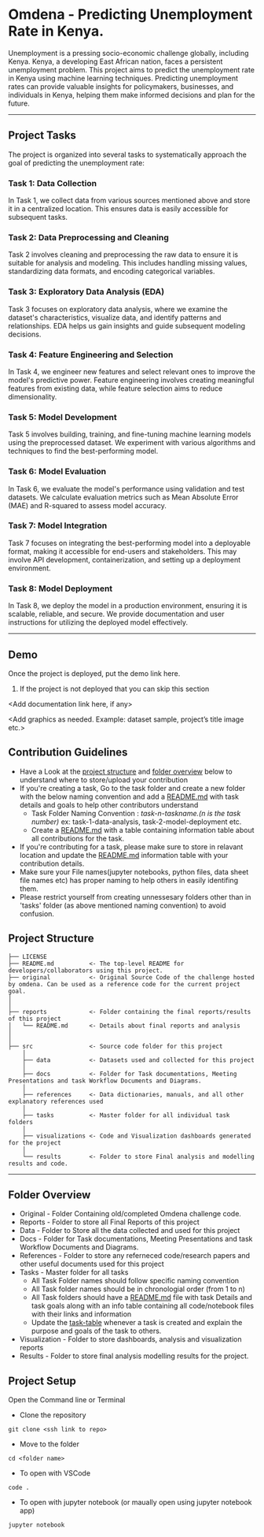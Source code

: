 #      Omdena - Predicting Unemployment Rate in Kenya.

Unemployment is a pressing socio-economic challenge globally, including Kenya. Kenya, a developing East African nation, faces a persistent unemployment problem. 
This project aims to predict the unemployment rate in Kenya using machine learning techniques. Predicting unemployment rates can provide valuable insights for policymakers, businesses, and individuals in Kenya, helping them make informed decisions and plan for the future.


-----


## Project Tasks
The project is organized into several tasks to systematically approach the goal of predicting the unemployment rate:

###  Task 1: Data Collection
In Task 1, we collect data from various sources mentioned above and store it in a centralized location. This ensures data is easily accessible for subsequent tasks.

###  Task 2: Data Preprocessing and Cleaning
Task 2 involves cleaning and preprocessing the raw data to ensure it is suitable for analysis and modeling. This includes handling missing values, standardizing data formats, and encoding categorical variables.

###  Task 3: Exploratory Data Analysis (EDA)
Task 3 focuses on exploratory data analysis, where we examine the dataset's characteristics, visualize data, and identify patterns and relationships. EDA helps us gain insights and guide subsequent modeling decisions.

###  Task 4: Feature Engineering and Selection
In Task 4, we engineer new features and select relevant ones to improve the model's predictive power. Feature engineering involves creating meaningful features from existing data, while feature selection aims to reduce dimensionality.

###  Task 5: Model Development
Task 5 involves building, training, and fine-tuning machine learning models using the preprocessed dataset. We experiment with various algorithms and techniques to find the best-performing model.

###  Task 6: Model Evaluation
In Task 6, we evaluate the model's performance using validation and test datasets. We calculate evaluation metrics such as Mean Absolute Error (MAE) and R-squared to assess model accuracy.

###  Task 7: Model Integration
Task 7 focuses on integrating the best-performing model into a deployable format, making it accessible for end-users and stakeholders. This may involve API development, containerization, and setting up a deployment environment.

###  Task 8: Model Deployment
In Task 8, we deploy the model in a production environment, ensuring it is scalable, reliable, and secure. We provide documentation and user instructions for utilizing the deployed model effectively.


-----


## Demo

Once the project is deployed, put the demo link here.

1. If the project is not deployed that you can skip this section

<Add documentation link here, if any>

<Add graphics as needed. Example: dataset sample, project’s title image etc.>

## Contribution Guidelines

- Have a Look at the [project structure](https://www.notion.so/Omdena-Project-Name-cd33d5b0bd5a4f7ba45c046478daa3f9?pvs=21) and [folder overview](https://www.notion.so/Omdena-Project-Name-cd33d5b0bd5a4f7ba45c046478daa3f9?pvs=21) below to understand where to store/upload your contribution
- If you're creating a task, Go to the task folder and create a new folder with the below naming convention and add a [README.md](http://readme.md/) with task details and goals to help other contributors understand
    - Task Folder Naming Convention : *task-n-taskname.(n is the task number)* ex: task-1-data-analysis, task-2-model-deployment etc.
    - Create a [README.md](http://readme.md/) with a table containing information table about all contributions for the task.
- If you're contributing for a task, please make sure to store in relavant location and update the [README.md](http://readme.md/) information table with your contribution details.
- Make sure your File names(jupyter notebooks, python files, data sheet file names etc) has proper naming to help others in easily identifing them.
- Please restrict yourself from creating unnessesary folders other than in 'tasks' folder (as above mentioned naming convention) to avoid confusion.

## Project Structure

```
├── LICENSE
├── README.md          <- The top-level README for developers/collaborators using this project.
├── original           <- Original Source Code of the challenge hosted by omdena. Can be used as a reference code for the current project goal.
│
│
├── reports            <- Folder containing the final reports/results of this project
│   └── README.md      <- Details about final reports and analysis
│
│
├── src                <- Source code folder for this project
    │
    ├── data           <- Datasets used and collected for this project
    │
    ├── docs           <- Folder for Task documentations, Meeting Presentations and task Workflow Documents and Diagrams.
    │
    ├── references     <- Data dictionaries, manuals, and all other explanatory references used
    │
    ├── tasks          <- Master folder for all individual task folders
    │
    ├── visualizations <- Code and Visualization dashboards generated for the project
    │
    └── results        <- Folder to store Final analysis and modelling results and code.

```

---

## Folder Overview

- Original - Folder Containing old/completed Omdena challenge code.
- Reports - Folder to store all Final Reports of this project
- Data - Folder to Store all the data collected and used for this project
- Docs - Folder for Task documentations, Meeting Presentations and task Workflow Documents and Diagrams.
- References - Folder to store any referneced code/research papers and other useful documents used for this project
- Tasks - Master folder for all tasks
    - All Task Folder names should follow specific naming convention
    - All Task folder names should be in chronologial order (from 1 to n)
    - All Task folders should have a [README.md](http://readme.md/) file with task Details and task goals along with an info table containing all code/notebook files with their links and information
    - Update the [task-table](https://www.notion.so/omdenadocs/src/tasks/README.md#task-table) whenever a task is created and explain the purpose and goals of the task to others.
- Visualization - Folder to store dashboards, analysis and visualization reports
- Results - Folder to store final analysis modelling results for the project.

## Project Setup

<Add the project setup steps here. You can add more or less than the suggested ones.>

Open the Command line or Terminal

- Clone the repository

```
git clone <ssh link to repo>

```

- Move to the folder

```
cd <folder name>

```

- To open with VSCode

```
code .

```

- To open with jupyter notebook (or maually open using jupyter notebook app)

```
jupyter notebook

```